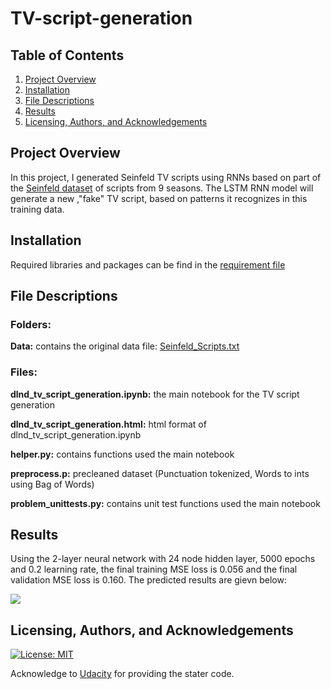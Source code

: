 # TV-script-generation

## Table of Contents

1. [Project Overview](#project_overview)
2. [Installation](#installation)
3. [File Descriptions](#files)
4. [Results](#results)
5. [Licensing, Authors, and Acknowledgements](#licensing)

## Project Overview <a name="project_overview"></a>

In this project, I generated Seinfeld TV scripts using RNNs based on part of the [Seinfeld dataset](https://www.kaggle.com/thec03u5/seinfeld-chronicles#scripts.csv) of scripts from 9 seasons. The LSTM RNN model will generate a new ,"fake" TV script, based on patterns it recognizes in this training data.

## Installation <a name="installation"></a>

Required libraries and packages can be find in the [requirement file]('requirement.txt')

## File Descriptions <a name="files"></a>

### Folders: 
**Data:** contains the original data file: [Seinfeld_Scripts.txt]('/Data/Seinfeld_Scripts.txt')

### Files:
**dlnd_tv_script_generation.ipynb:** the main notebook for the TV script generation

**dlnd_tv_script_generation.html:** html format of dlnd_tv_script_generation.ipynb

**helper.py:** contains functions used the main notebook

**preprocess.p:** precleaned dataset (Punctuation tokenized, Words to ints using Bag of Words)

**problem_unittests.py:** contains unit test functions used the main notebook

## Results<a name="results"></a>

Using the 2-layer neural network with 24 node hidden layer, 5000 epochs and 0.2 learning rate, the final training MSE loss is 0.056 and the final validation MSE loss is 0.160.
The predicted results are gievn below:

<img src="assets/result.png" />

## Licensing, Authors, and Acknowledgements<a name="licensing"></a>

[![License: MIT](https://img.shields.io/badge/License-MIT-yellow.svg)](https://opensource.org/licenses/MIT)

Acknowledge to [Udacity](https://www.udacity.com/) for providing the stater code.  





